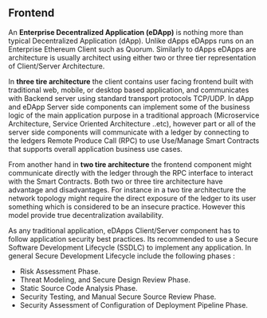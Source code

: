 ## Frontend
An **Enterprise Decentralized Application (eDApp)** is nothing more than typical Decentralized Application (dApp). Unlike dApps eDApps runs on an Enterprise Ethereum Client such as Quorum. Similarly to 
dApps eDApps are architecture is usually architect using either two or three tier representation of Client/Server Architecture. 

In **three tire architecture** the client contains user facing frontend built with traditional web, mobile, or desktop based application, and communicates with Backend server using standard transport protocols TCP/UDP. In dApp and eDApp Server side components 
can implement some of the business logic of the main application purpose in a traditional approach (Microservice Architecture, Service Oriented Architecture ..etc), however part or all of the server side components will
communicate with a ledger by connecting to the ledgers Remote Produce Call (RPC) to use Use/Manage Smart Contracts that supports overall application business use cases.

From another hand in **two tire architecture** the frontend component might communicate directly with the ledger through the RPC interface to interact with the Smart Contracts.
Both two or three tire architecture have advantage and disadvantages. For instance in a two tire architecture the network topology might require the direct exposure of the ledger to its user something which is considered to be an insecure practice. However this model provide true decentralization availability.  

As any traditional application, eDApps Client/Server component has to follow application security best practices. Its recommended to use a Secure Software Development Lifecycle (SSDLC) to implement any application. In general Secure Development Lifecycle include the following phases :

- Risk Assessment Phase.
- Threat Modeling, and Secure Design Review Phase.
- Static Source Code Analysis Phase.
- Security Testing, and Manual Secure Source Review Phase.
- Security Assessment of Configuration of Deployment Pipeline Phase.   
